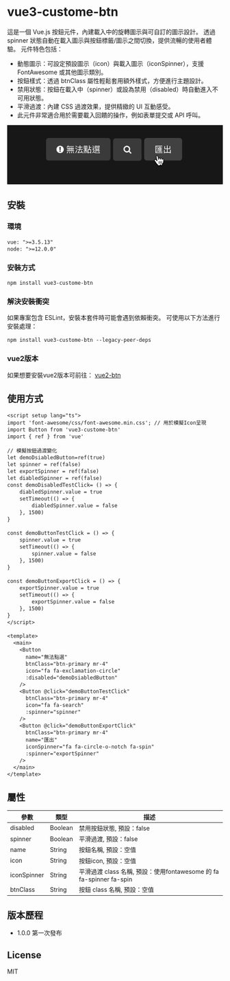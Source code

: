 # vue3-custome-btn

這是一個 Vue.js 按鈕元件，內建載入中的旋轉圖示與可自訂的圖示設計。
透過 spinner 狀態自動在載入圖示與按鈕標籤/圖示之間切換，提供流暢的使用者體驗。
元件特色包括：

* 動態圖示：可設定預設圖示（icon）與載入圖示（iconSpinner），支援 FontAwesome 或其他圖示類別。
* 按鈕樣式：透過 btnClass 屬性輕鬆套用額外樣式，方便進行主題設計。
* 禁用狀態：按鈕在載入中（spinner）或設為禁用（disabled）時自動進入不可用狀態。
* 平滑過渡：內建 CSS 過渡效果，提供精緻的 UI 互動感受。
* 此元件非常適合用於需要載入回饋的操作，例如表單提交或 API 呼叫。

![範例](https://github.com/traveltime1221/vue3-btn/raw/main/src/assets/image/example.gif)

## 安裝

### 環境
```
vue: ">=3.5.13"
node: ">=12.0.0"
```
### 安裝方式
```
npm install vue3-custome-btn
```

### 解決安裝衝突
如果專案包含 ESLint，安裝本套件時可能會遇到依賴衝突。
可使用以下方法進行安裝處理：
```
npm install vue3-custome-btn --legacy-peer-deps
```
### vue2版本
如果想要安裝vue2版本可前往：
[vue2-btn](https://www.npmjs.com/package/vue2-btn)

## 使用方式
```
<script setup lang="ts">
import 'font-awesome/css/font-awesome.min.css'; // 用於模擬Icon呈現
import Button from 'vue3-custome-btn'
import { ref } from 'vue'

// 模擬按鈕過渡變化
let demoDsiabledButton=ref(true)
let spinner = ref(false)
let exportSpinner = ref(false)
let diabledSpinner = ref(false)
const demoDisabledTestClick= () => {
    diabledSpinner.value = true
    setTimeout(() => {
        diabledSpinner.value = false
    }, 1500)
}

const demoButtonTestClick = () => {
    spinner.value = true
    setTimeout(() => {
        spinner.value = false
    }, 1500)
}

const demoButtonExportClick = () => {
    exportSpinner.value = true
    setTimeout(() => {
        exportSpinner.value = false
    }, 1500)
}
</script>

<template>
  <main>
    <Button
      name="無法點選"
      btnClass="btn-primary mr-4"
      icon="fa fa-exclamation-circle"
      :disabled="demoDsiabledButton"
    />
    <Button @click="demoButtonTestClick"
      btnClass="btn-primary mr-4"
      icon="fa fa-search"
      :spinner="spinner"
    />
    <Button @click="demoButtonExportClick"
      btnClass="btn-primary mr-4"
      name="匯出"
      iconSpinner="fa fa-circle-o-notch fa-spin"
      :spinner="exportSpinner"
    />
  </main>
</template>
```

## 屬性
|  參數 | 類型 | 描述 | 
| -------- | -------- | -------- | 
| disabled    | Boolean     |  禁用按鈕狀態, 預設：false   | 
| spinner    | Boolean     | 平滑過渡, 預設：false    |
| name    | String     | 按鈕名稱, 預設：空值  | 
| icon    | String     | 按鈕icon, 預設：空值 | 
| iconSpinner    | String     | 平滑過渡 class 名稱, 預設：使用fontawesome 的 fa fa-spinner fa-spin | 
| btnClass    | String     | 按鈕 class 名稱, 預設：空值|

## 版本歷程

* 1.0.0 第一次發布

## License
MIT
